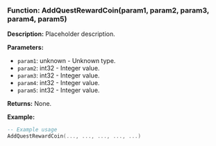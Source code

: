 ### Function: AddQuestRewardCoin(param1, param2, param3, param4, param5)

**Description:**
Placeholder description.

**Parameters:**
- `param1`: unknown - Unknown type.
- `param2`: int32 - Integer value.
- `param3`: int32 - Integer value.
- `param4`: int32 - Integer value.
- `param5`: int32 - Integer value.

**Returns:** None.

**Example:**

```lua
-- Example usage
AddQuestRewardCoin(..., ..., ..., ..., ...)
```
